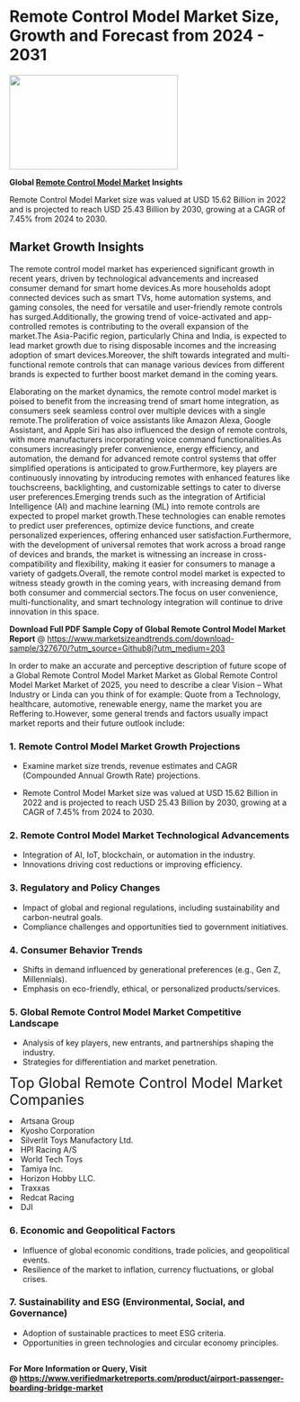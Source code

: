 <H1>Remote Control Model Market Size, Growth and Forecast from 2024 - 2031</H1><img class="aligncenter size-medium wp-image-584254" src="https://thirdeyenews.in/wp-content/uploads/2024/09/Global-Market-Research-300x168.jpeg" alt="" width="300" height="168" /><p><strong>Global&nbsp;<a href="https://www.marketsizeandtrends.com/download-sample/327670/?utm_source=Github8j?utm_medium=203">Remote Control Model Market</a> Insights</strong></p><p>Remote Control Model Market size was valued at USD 15.62 Billion in 2022 and is projected to reach USD 25.43 Billion by 2030, growing at a CAGR of 7.45% from 2024 to 2030.</p><p><h2>Market Growth Insights</h2> <p>The remote control model market has experienced significant growth in recent years, driven by technological advancements and increased consumer demand for smart home devices.As more households adopt connected devices such as smart TVs, home automation systems, and gaming consoles, the need for versatile and user-friendly remote controls has surged.Additionally, the growing trend of voice-activated and app-controlled remotes is contributing to the overall expansion of the market.The Asia-Pacific region, particularly China and India, is expected to lead market growth due to rising disposable incomes and the increasing adoption of smart devices.Moreover, the shift towards integrated and multi-functional remote controls that can manage various devices from different brands is expected to further boost market demand in the coming years.</p> <p>Elaborating on the market dynamics, the remote control model market is poised to benefit from the increasing trend of smart home integration, as consumers seek seamless control over multiple devices with a single remote.The proliferation of voice assistants like Amazon Alexa, Google Assistant, and Apple Siri has also influenced the design of remote controls, with more manufacturers incorporating voice command functionalities.As consumers increasingly prefer convenience, energy efficiency, and automation, the demand for advanced remote control systems that offer simplified operations is anticipated to grow.Furthermore, key players are continuously innovating by introducing remotes with enhanced features like touchscreens, backlighting, and customizable settings to cater to diverse user preferences.Emerging trends such as the integration of Artificial Intelligence (AI) and machine learning (ML) into remote controls are expected to propel market growth.These technologies can enable remotes to predict user preferences, optimize device functions, and create personalized experiences, offering enhanced user satisfaction.Furthermore, with the development of universal remotes that work across a broad range of devices and brands, the market is witnessing an increase in cross-compatibility and flexibility, making it easier for consumers to manage a variety of gadgets.Overall, the remote control model market is expected to witness steady growth in the coming years, with increasing demand from both consumer and commercial sectors.The focus on user convenience, multi-functionality, and smart technology integration will continue to drive innovation in this space.</p> <p><span class=""><strong>Download Full PDF Sample Copy of Global Remote Control Model Market Report</strong> @ <a href="https://www.marketsizeandtrends.com/download-sample/327670/?utm_source=Github8j?utm_medium=203" target="_blank">https://www.marketsizeandtrends.com/download-sample/327670/?utm_source=Github8j?utm_medium=203</a></span></p><p>In order to make an accurate and perceptive description of future scope of a Global&nbsp;Remote Control Model Market Market as Global&nbsp;Remote Control Model Market Market of 2025, you need to describe a clear Vision &ndash; What Industry or Linda can you think of for example: Quote from a Technology, healthcare, automotive, renewable energy, name the market you are Reffering to.However, some general trends and factors usually impact market reports and their future outlook include:</p><h3>1.&nbsp;<strong>Remote Control Model Market Growth Projections</strong></h3><ul><li>Examine market size trends, revenue estimates and CAGR (Compounded Annual Growth Rate) projections.</li><li><p>Remote Control Model Market size was valued at USD 15.62 Billion in 2022 and is projected to reach USD 25.43 Billion by 2030, growing at a CAGR of 7.45% from 2024 to 2030.</p></li></ul><h3>2.&nbsp;<strong>Remote Control Model Market Technological Advancements</strong></h3><ul><li>Integration of AI, IoT, blockchain, or automation in the industry.</li><li>Innovations driving cost reductions or improving efficiency.</li></ul><h3>3.&nbsp;<strong>Regulatory and Policy Changes</strong></h3><ul><li>Impact of global and regional regulations, including sustainability and carbon-neutral goals.</li><li>Compliance challenges and opportunities tied to government initiatives.</li></ul><h3>4.&nbsp;<strong>Consumer Behavior Trends</strong></h3><ul><li>Shifts in demand influenced by generational preferences (e.g., Gen Z, Millennials).</li><li>Emphasis on eco-friendly, ethical, or personalized products/services.</li></ul><h3>5.&nbsp;<strong>Global Remote Control Model Market Competitive Landscape</strong></h3><ul><li>Analysis of key players, new entrants, and partnerships shaping the industry.</li><li>Strategies for differentiation and market penetration.</li></ul><p data-pm-slice="1 1 []"><span style="color: inherit; font-family: inherit; font-size: 25px;">Top Global Remote Control Model Market Companies</span></p><div class="" data-test-id=""><p><li>Artsana Group</li><li> Kyosho Corporation</li><li> Silverlit Toys Manufactory Ltd.</li><li> HPI Racing A/S</li><li> World Tech Toys</li><li> Tamiya Inc.</li><li> Horizon Hobby LLC.</li><li> Traxxas</li><li> Redcat Racing</li><li> DJI</li></p></div><h3>6.&nbsp;<strong>Economic and Geopolitical Factors</strong></h3><ul><li>Influence of global economic conditions, trade policies, and geopolitical events.</li><li>Resilience of the market to inflation, currency fluctuations, or global crises.</li></ul><h3>7.&nbsp;<strong>Sustainability and ESG (Environmental, Social, and Governance)</strong></h3><ul><li>Adoption of sustainable practices to meet ESG criteria.</li><li>Opportunities in green technologies and circular economy principles.</li></ul><h2><strong style="font-size: 14px;">For More Information or Query, Visit @&nbsp;</strong><a style="background-color: #ffffff; font-size: 14px;" href="https://www.marketsizeandtrends.com/report/remote-control-model-market/" target="_blank">https://www.verifiedmarketreports.com/product/airport-passenger-boarding-bridge-market</a></h2>